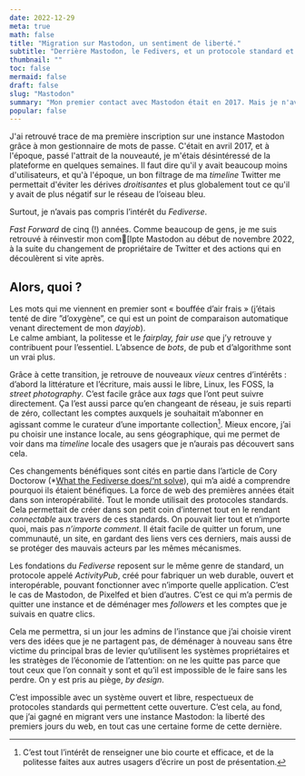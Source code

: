 ```yaml
---
date: 2022-12-29
meta: true
math: false
title: "Migration sur Mastodon, un sentiment de liberté."
subtitle: "Derrière Mastodon, le Fedivers, et un protocole standard et ouvert qui renoue avec les fondements d'Internet."
thumbnail: ""
toc: false
mermaid: false
draft: false
slug: "Mastodon"
summary: "Mon premier contact avec Mastodon était en 2017. Mais je n'avais pas vraiment compris l'intérêt ni le concept idéologique sous-jacent." 
popular: false
--- 
```


J'ai retrouvé trace de ma première inscription sur une instance Mastodon grâce à mon gestionnaire de mots de passe. C'était en avril 2017, et à l'époque, passé l'attrait de la nouveauté, je m'étais désintéressé de la plateforme en quelques semaines. Il faut dire qu'il y avait beaucoup moins d'utilisateurs, et qu'à l'époque, un bon filtrage de ma *timeline* Twitter me permettait d'éviter les dérives *droitisantes* et plus globalement tout ce qu'il y avait de plus négatif sur le réseau de l’oiseau bleu.

Surtout, je n’avais pas compris l’intérêt du *Fediverse*.

*Fast Forward* de cinq (!) années. Comme beaucoup de gens, je me suis retrouvé à réinvestir mon com[Ipte Mastodon au début de novembre 2022, à la suite du changement de propriétaire de Twitter et des actions qui en découlèrent si vite après.

## Alors, quoi ?

Les mots qui me viennent en premier sont « bouffée d’air frais » (j’étais tenté de dire ”d’oxygène”, ce qui est un point de comparaison automatique venant directement de mon *dayjob*).  
Le calme ambiant, la politesse et le *fairplay, fair use* que j’y retrouve y contribuent pour l’essentiel. L’absence de *bots*, de pub et d’algorithme sont un vrai plus.


Grâce à cette transition, je retrouve de nouveaux *vieux* centres d’intérêts : d’abord la littérature et l’écriture, mais aussi le libre, Linux, les FOSS, la *street photography*. 
C’est facile grâce aux *tags* que l’ont peut suivre directement. Ça l’est aussi parce qu’en changeant de réseau, je suis reparti de zéro, collectant les comptes auxquels je souhaitait m’abonner en agissant comme le curateur d’une importante collection[^1].
Mieux encore, j’ai pu choisir une instance locale, au sens géographique, qui me permet de voir dans ma *timeline* locale des usagers que je n’aurais pas découvert sans cela.

Ces changements bénéfiques sont cités en partie dans l’article de Cory Doctorow (*[What the Fediverse does/‘nt solve](https://doctorow.medium.com/what-the-fediverse-does-nt-solve-f2ea32e52afe)), qui m’a aidé a comprendre pourquoi ils étaient bénéfiques.
La force de web des premières années était dans son interopérabilité. Tout le monde utilisait des protocoles standards. Cela permettait de créer dans son petit coin d’internet tout en le rendant *connectable* aux travers de ces standards. On pouvait lier tout et n’importe quoi, mais pas *n’importe comment*. Il était facile de quitter un forum, une communauté, un site, en gardant des liens vers ces derniers, mais aussi de se protéger des mauvais acteurs par les mêmes mécanismes.

Les fondations du *Fediverse* reposent sur le même genre de standard, un protocole appelé *ActivityPub*, créé pour fabriquer un web durable, ouvert et interopérable, pouvant fonctionner avec n’importe quelle application. C’est le cas de Mastodon, de Pixelfed et bien d’autres.
C’est ce qui m’a permis de quitter une instance et de déménager mes *followers* et les comptes que je suivais en quatre clics.

Cela me permettra, si un jour les admins de l’instance que j’ai choisie virent vers des idées que je ne partagent pas, de déménager à nouveau sans être victime du principal bras de levier qu’utilisent les systèmes propriétaires et les stratèges de l’économie de l’attention: on ne les quitte pas parce que tout ceux que l’on connait y sont et qu’il est impossible de le faire sans les perdre. On y est pris au piège, *by design*.

C’est impossible avec un système ouvert et libre, respectueux de protocoles standards qui permettent cette ouverture.
C’est cela, au fond, que j’ai gagné en migrant vers une instance Mastodon: la liberté des premiers jours du web, en tout cas une certaine forme de cette dernière.

[^1]: C’est tout l’intérêt de renseigner une bio courte et efficace, et de la politesse faites aux autres usagers d’écrire un post de présentation. 
